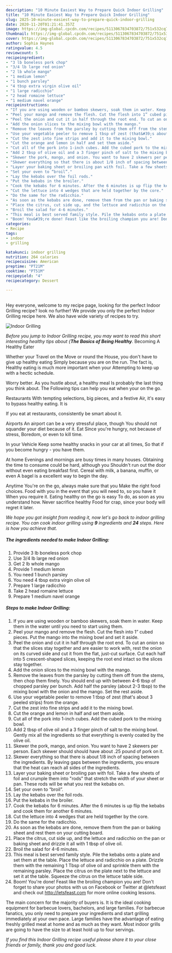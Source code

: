 ```yaml
---
description: "10 Minute Easiest Way to Prepare Quick Indoor Grilling"
title: "10 Minute Easiest Way to Prepare Quick Indoor Grilling"
slug: 2825-10-minute-easiest-way-to-prepare-quick-indoor-grilling
date: 2020-11-20T01:21:41.357Z
image: https://img-global.cpcdn.com/recipes/5113067834703872/751x532cq70/indoor-grilling-recipe-main-photo.jpg
thumbnail: https://img-global.cpcdn.com/recipes/5113067834703872/751x532cq70/indoor-grilling-recipe-main-photo.jpg
cover: https://img-global.cpcdn.com/recipes/5113067834703872/751x532cq70/indoor-grilling-recipe-main-photo.jpg
author: Sophia Haynes
ratingvalue: 4.5
reviewcount: 5
recipeingredient:
- "3 lb boneless pork chop"
- "3/4 lb large red onion"
- "2 lb whole mango"
- "1 medium lemon"
- "1 bunch parsley"
- "4 tbsp extra virgin olive oil"
- "1 large radicchio"
- "2 head romaine lettuce"
- "1 medium navel orange"
recipeinstructions:
- "If you are using wooden or bamboo skewers, soak them in water. Keep them in the water until you need to start using them."
- "Peel your mango and remove the flesh. Cut the flesh into 1” cubed pieces. Put the mango into the mixing bowl and set it aside."
- "Peel the onion and cut it in half through the root end. To cut an onion so that the slices stay together and are easier to work with, rest the onion on its curved side and cut it from the flat, just-cut surface. Cut each half into 5 crescent-shaped slices, keeping the root end intact so the slices stay together."
- "Add the onion slices to the mixing bowl with the mango."
- "Remove the leaves from the parsley by cutting them off from the stems, then chop them finely. You should end up with between 4-6 tbsp of chopped parsley per bunch. Add half the parsley (about 2-3 tbsp) to the mixing bowl with the onion and the mango. Set the rest aside."
- "Use your vegetable peeler to remove 1 tbsp of zest (that&#39;s about 3 peeled strips) from the orange."
- "Cut the zest into fine strips and add it to the mixing bowl."
- "Cut the orange and lemon in half and set them aside."
- "Cut all of the pork into 1-inch cubes. Add the cubed pork to the mixing bowl."
- "Add 2 tbsp of olive oil and a 3 finger pinch of salt to the mixing bowl. Gently mix all the ingredients so that everything is evenly coated by the olive oil."
- "Skewer the pork, mango, and onion. You want to have 2 skewers per person. Each skewer should should have about .25 pound of pork on it."
- "Skewer everything so that there is about 1/8 inch of spacing between the ingredients. By leaving gaps between the ingredients, you ensure that the heat can reach all sides of the ingredients."
- "Layer your baking sheet or broiling pan with foil. Take a few sheets of foil and crumple them into &#34;rods&#34; that stretch the width of your sheet or pan. These rods will be what you rest the kebabs on."
- "Set your oven to “broil”."
- "Lay the kebabs over the foil rods."
- "Put the kebabs in the broiler."
- "Cook the kebabs for 6 minutes. After the 6 minutes is up flip the kebabs and cook them for another 6 minutes."
- "Cut the lettuce into 4 wedges that are held together by the core."
- "Do the same for the radicchio."
- "As soon as the kebabs are done, remove them from the pan or baking sheet and rest them on your cutting board."
- "Place the citrus, cut side up, and the lettuce and radicchio on the pan or baking sheet and drizzle it all with 1 tbsp of olive oil."
- "Broil the salad for 4-6 minutes."
- "This meal is best served family style. Pile the kebabs onto a plate and set them at the table. Place the lettuce and radicchio on a plate. Drizzle them with the remaining 1 Tbsp of olive oil and sprinkle them with the remaining parsley. Place the citrus on the plate next to the lettuce and set it at the table. Squeeze the citrus on the lettuce table side."
- "Boom! You&#39;re done! Feast like the broiling champion you are! Don&#39;t forget to share your photos with us on Facebook or Twitter at @letsfeast and check out http://letsfeast.com for more online cooking lessons."
categories:
- Recipe
tags:
- indoor
- grilling

katakunci: indoor grilling 
nutrition: 264 calories
recipecuisine: American
preptime: "PT21M"
cooktime: "PT51M"
recipeyield: "4"
recipecategory: Dessert

---
```

<br>
Hey everyone, welcome to my recipe page, looking for the perfect Indoor Grilling recipe? look no further! We provide you only the perfect Indoor Grilling recipe here. We also have wide variety of recipes to try.
<br>


![Indoor Grilling](https://img-global.cpcdn.com/recipes/5113067834703872/751x532cq70/indoor-grilling-recipe-main-photo.jpg)

<i>Before you jump to Indoor Grilling recipe, you may want to read this short interesting healthy tips about {<strong>The Basics of Being Healthy</strong>.</i>
Becoming A Healthy Eater

Whether your Travel on the Move or round the
House, you don't have to give up healthy eating
Simply because you are on the run. The fact is,
Healthy eating is much more important when your
Attempting to keep up with a hectic schedule.


Worry better. As you hustle about, a healthy meal
Is probably the last thing you think about. The
Following tips can help you eat when your on the go.

Restaurants
With tempting selections, big pieces, and a festive
Air, it's easy to bypass healthy eating. It is 


If you eat at restaurants, consistently be smart
about it.

Airports
An airport can be a very stressful place, though 
You should not squander your diet because of it. Eat
Since you're hungry, not because of stress,
Boredom, or even to kill time.

In your Vehicle 
Keep some healthy snacks in your car at all times,
So that if you become hungry - you have them.

At home
Evenings and mornings are busy times in many houses.
Obtaining the time to consume could be hard, although you
Shouldn't run out the door without even eating breakfast
first. Cereal with milk, a banana, muffin, or even
A bagel is a excellent way to begin the day.

Anytime You're on the go, always make sure that you
Make the right food choices. 
Food with you in the event that you will need to, so you have it
When you require it. Eating healthy on the go is easy
To do, as soon as you understand how. Never sacrifice healthy
Food for crap, since your body will regret it later.


<i>We hope you got insight from reading it, now let's go back to indoor grilling recipe. You can cook indoor grilling using <strong>9</strong> ingredients and <strong>24</strong> steps. Here is how you achieve that.
</i>

##### The ingredients needed to make Indoor Grilling:

1. Provide 3 lb boneless pork chop
1. Use 3/4 lb large red onion
1. Get 2 lb whole mango
1. Provide 1 medium lemon
1. You need 1 bunch parsley
1. You need 4 tbsp extra virgin olive oil
1. Prepare 1 large radicchio
1. Take 2 head romaine lettuce
1. Prepare 1 medium navel orange


##### Steps to make Indoor Grilling:

1. If you are using wooden or bamboo skewers, soak them in water. Keep them in the water until you need to start using them.
1. Peel your mango and remove the flesh. Cut the flesh into 1” cubed pieces. Put the mango into the mixing bowl and set it aside.
1. Peel the onion and cut it in half through the root end. To cut an onion so that the slices stay together and are easier to work with, rest the onion on its curved side and cut it from the flat, just-cut surface. Cut each half into 5 crescent-shaped slices, keeping the root end intact so the slices stay together.
1. Add the onion slices to the mixing bowl with the mango.
1. Remove the leaves from the parsley by cutting them off from the stems, then chop them finely. You should end up with between 4-6 tbsp of chopped parsley per bunch. Add half the parsley (about 2-3 tbsp) to the mixing bowl with the onion and the mango. Set the rest aside.
1. Use your vegetable peeler to remove 1 tbsp of zest (that&#39;s about 3 peeled strips) from the orange.
1. Cut the zest into fine strips and add it to the mixing bowl.
1. Cut the orange and lemon in half and set them aside.
1. Cut all of the pork into 1-inch cubes. Add the cubed pork to the mixing bowl.
1. Add 2 tbsp of olive oil and a 3 finger pinch of salt to the mixing bowl. Gently mix all the ingredients so that everything is evenly coated by the olive oil.
1. Skewer the pork, mango, and onion. You want to have 2 skewers per person. Each skewer should should have about .25 pound of pork on it.
1. Skewer everything so that there is about 1/8 inch of spacing between the ingredients. By leaving gaps between the ingredients, you ensure that the heat can reach all sides of the ingredients.
1. Layer your baking sheet or broiling pan with foil. Take a few sheets of foil and crumple them into &#34;rods&#34; that stretch the width of your sheet or pan. These rods will be what you rest the kebabs on.
1. Set your oven to “broil”.
1. Lay the kebabs over the foil rods.
1. Put the kebabs in the broiler.
1. Cook the kebabs for 6 minutes. After the 6 minutes is up flip the kebabs and cook them for another 6 minutes.
1. Cut the lettuce into 4 wedges that are held together by the core.
1. Do the same for the radicchio.
1. As soon as the kebabs are done, remove them from the pan or baking sheet and rest them on your cutting board.
1. Place the citrus, cut side up, and the lettuce and radicchio on the pan or baking sheet and drizzle it all with 1 tbsp of olive oil.
1. Broil the salad for 4-6 minutes.
1. This meal is best served family style. Pile the kebabs onto a plate and set them at the table. Place the lettuce and radicchio on a plate. Drizzle them with the remaining 1 Tbsp of olive oil and sprinkle them with the remaining parsley. Place the citrus on the plate next to the lettuce and set it at the table. Squeeze the citrus on the lettuce table side.
1. Boom! You&#39;re done! Feast like the broiling champion you are! Don&#39;t forget to share your photos with us on Facebook or Twitter at @letsfeast and check out http://letsfeast.com for more online cooking lessons.


The main concern for the majority of buyers is. It is the ideal cooking equipment for barbecue lovers, bachelors, and large families. For barbecue fanatics, you only need to prepare your ingredients and start grilling immediately at your own pace. Large families have the advantage of eating freshly grilled meat at home and as much as they want. Most indoor grills are going to have the size to at least hold up to four servings. 

<i>If you find this Indoor Grilling recipe useful please share it to your close friends or family, thank you and good luck.</i>
